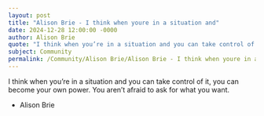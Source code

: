 ```yaml
---
layout: post
title: "Alison Brie - I think when youre in a situation and"
date: 2024-12-28 12:00:00 -0000
author: Alison Brie
quote: "I think when you’re in a situation and you can take control of it, you can become your own power. You aren’t afraid to ask for what you want."
subject: Community
permalink: /Community/Alison Brie/Alison Brie - I think when youre in a situation and
---
```


I think when you’re in a situation and you can take control of it, you can become your own power. You aren’t afraid to ask for what you want.

- Alison Brie
